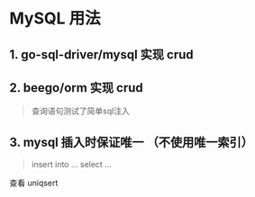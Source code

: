 
# MySQL 用法

## 1. go-sql-driver/mysql 实现 crud

## 2. beego/orm 实现 crud

> 查询语句测试了简单sql注入

## 3. mysql 插入时保证唯一 （不使用唯一索引）

> insert into ... select ...

查看 uniqsert
